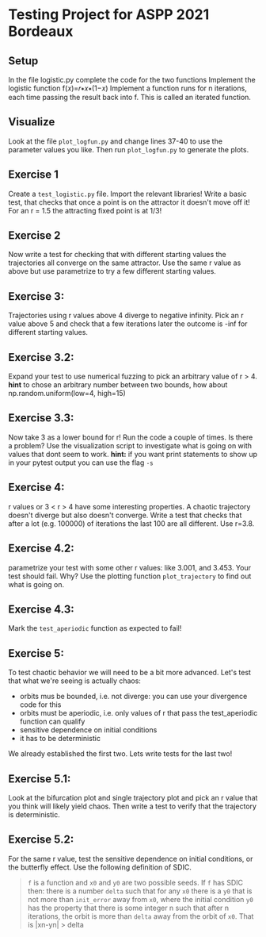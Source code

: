 # Testing Project for ASPP 2021 Bordeaux

## Setup
In the file logistic.py complete the code for the two functions
Implement the logistic function f(𝑥)=𝑟∗𝑥∗(1−𝑥)
Implement a function runs for n iterations, each time passing the result back into f. This is called an iterated function.

## Visualize
Look at the file `plot_logfun.py` and change lines 37-40 to use the parameter values you like. Then run `plot_logfun.py` to generate the plots.

## Exercise 1
Create a `test_logistic.py` file. Import the relevant libraries!
Write a basic test, that checks that once a point is on the attractor it doesn't move off it! For an r = 1.5 the attracting fixed point is at 1/3!

## Exercise 2
Now write a test for checking that with different starting values the trajectories all converge on the same attractor. Use the same r value as above but use parametrize to try a few different starting values.

## Exercise 3:
Trajectories using r values above 4 diverge to negative infinity. Pick an r value above 5 and check that a few iterations later the outcome is -inf for different starting values.

## Exercise 3.2:
Expand your test to use numerical fuzzing to pick an arbitrary value of r > 4.
**hint** to chose an arbitrary number between two bounds, how about np.random.uniform(low=4, high=15)

## Exercise 3.3:
Now take 3 as a lower bound for r! Run the code a couple of times. Is there a problem? Use the visualization script to investigate what is going on with values that dont seem to work.
**hint:** if you want print statements to show up in your pytest output you can use the flag `-s`

## Exercise 4:
r values or 3 < r > 4 have some interesting properties. A chaotic trajectory doesn't diverge but also doesn't converge. Write a test that checks that after a lot (e.g. 100000) of iterations the last 100 are all different. Use r=3.8.
## Exercise 4.2:
parametrize your test with some other r values: like 3.001, and 3.453. Your test should fail. Why? Use the plotting function `plot_trajectory` to find out what is going on.

## Exercise 4.3:
Mark the `test_aperiodic` function as expected to fail!

## Exercise 5:
To test chaotic behavior we will need to be a bit more advanced.
Let's test that what we're seeing is actually chaos:
- orbits mus be bounded, i.e. not diverge: you can use your divergence code for this
- orbits must be aperiodic, i.e. only values of r that pass the test_aperiodic function can qualify
- sensitive dependence on initial conditions
- it has to be deterministic

We already established the first two. Lets write tests for the last two!

## Exercise 5.1:
Look at the bifurcation plot and single trajectory plot and pick an r value that you think will likely yield chaos. Then write a test to verify that the trajectory is deterministic.

## Exercise 5.2:
For the same r value, test the sensitive dependence on initial conditions, or the butterfly effect. Use the following definition of SDIC.

>`f` is a function and `x0` and `y0` are two possible seeds.
>If `f` has SDIC then:
>there is a number `delta` such that for any `x0` there is a `y0` that is not
>more than `init_error` away from `x0`, where the initial condition `y0` has
>the property that there is some integer n such that after n iterations, the
>orbit is more than `delta` away from the orbit of `x0`. That is
>|xn-yn| > delta